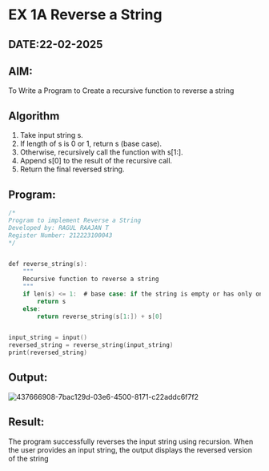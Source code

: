 # EX 1A Reverse a String
## DATE:22-02-2025
## AIM:
To Write a Program to Create a recursive function to reverse a string

## Algorithm
1. Take input string s.
2. If length of s is 0 or 1, return s (base case).
3. Otherwise, recursively call the function with s[1:].
4. Append s[0] to the result of the recursive call.
5. Return the final reversed string. 

## Program:
```C
/*
Program to implement Reverse a String
Developed by: RAGUL RAAJAN T
Register Number: 212223100043
*/
```
```C

def reverse_string(s):
    """
    Recursive function to reverse a string
    """
    if len(s) <= 1:  # base case: if the string is empty or has only one character, return it as is
        return s
    else:
        return reverse_string(s[1:]) + s[0]  


input_string = input()
reversed_string = reverse_string(input_string)
print(reversed_string) 

```

## Output:

![437666908-7bac129d-03e6-4500-8171-c22addc6f7f2](https://github.com/user-attachments/assets/ee874b35-1201-477e-a09b-78ee4a2d33a0)





## Result:
The program successfully reverses the input string using recursion. When the user provides an input string, the output displays the reversed version of the string
